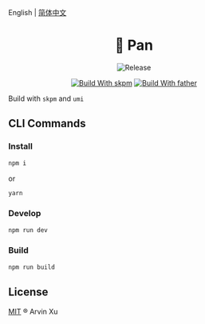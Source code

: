 English | [简体中文](./README.zh-CN.md)

<h1 align="center">🍳 Pan</h1>

<div align="center">

![Release][release-version]

[![ Build With skpm][skpm-url]](https://d.umijs.org/) [![Build With father][umi-url]](https://github.com/umijs/father/)

<!-- version url -->

[release-version]: https://img.shields.io/github/v/release/arvinxx/pan?label=latest&color=g&style=flat-square

<!-- build url -->

[skpm-url]: https://img.shields.io/badge/build%20with-skpm-orange
[umi-url]: https://img.shields.io/badge/build%20with-umi-028fe4

</div>

Build with `skpm` and `umi` 

## CLI Commands
### Install
```bash
npm i
```
or
```bash
yarn
```

### Develop
``` bash
npm run dev
```
###  Build
```bash
npm run build
```

## License

[MIT](./LICENSE) ® Arvin Xu
